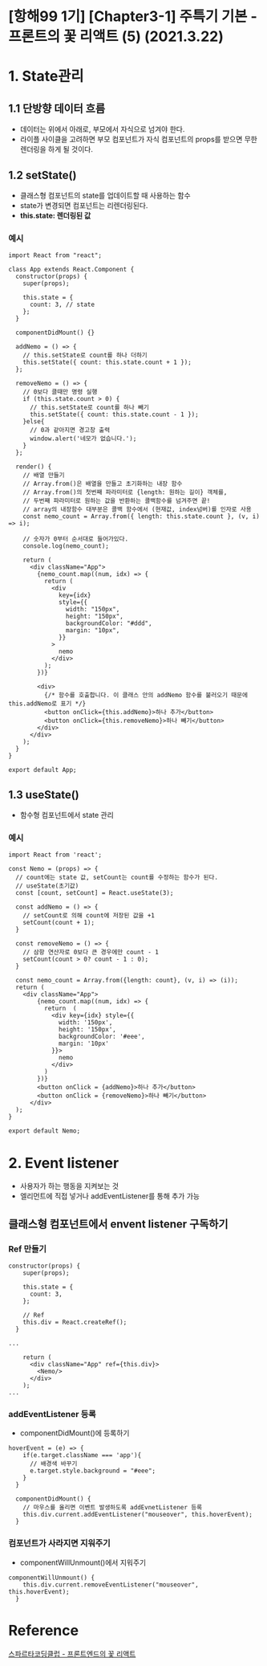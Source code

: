 # [항해99 1기] [Chapter3-1] 주특기 기본 - 프론트의 꽃 리액트 (5) (2021.3.22)

# 1. State관리

## 1.1 단방향 데이터 흐름

* 데이터는 위에서 아래로, 부모에서 자식으로 넘겨야 한다.
* 라이플 사이클을 고려하면 부모 컴포넌트가 자식 컴포넌트의 props를 받으면 무한 렌더링을 하게 될 것이다.



## 1.2 setState()

* 클래스형 컴포넌트의 state를 업데이트할 때 사용하는 함수
* state가 변경되면 컴포넌트는 리렌더링된다.
* **this.state: 렌더링된 값**



### 예시

```react
import React from "react";

class App extends React.Component {
  constructor(props) {
    super(props);

    this.state = {
      count: 3, // state
    };
  }

  componentDidMount() {}

  addNemo = () => {
    // this.setState로 count를 하나 더하기
    this.setState({ count: this.state.count + 1 });
  };

  removeNemo = () => {
    // 0보다 클때만 명령 실행
    if (this.state.count > 0) {
      // this.setState로 count를 하나 빼기
      this.setState({ count: this.state.count - 1 });
    }else{
      // 0과 같아지면 경고창 출력
      window.alert('네모가 없습니다.');
    }
  };

  render() {
    // 배열 만들기
    // Array.from()은 배열을 만들고 초기화하는 내장 함수
    // Array.from()의 첫번째 파라미터로 {length: 원하는 길이} 객체를,
    // 두번째 파라미터로 원하는 값을 반환하는 콜백함수를 넘겨주면 끝!
    // array의 내장함수 대부분은 콜백 함수에서 (현재값, index넘버)를 인자로 사용
    const nemo_count = Array.from({ length: this.state.count }, (v, i) => i);

    // 숫자가 0부터 순서대로 들어가있다.
    console.log(nemo_count);

    return (
      <div className="App">
        {nemo_count.map((num, idx) => {
          return (
            <div
              key={idx}
              style={{
                width: "150px",
                height: "150px",
                backgroundColor: "#ddd",
                margin: "10px",
              }}
            >
              nemo
            </div>
          );
        })}

        <div>
          {/* 함수를 호출합니다. 이 클래스 안의 addNemo 함수를 불러오기 때문에 this.addNemo로 표기 */}
          <button onClick={this.addNemo}>하나 추가</button>
          <button onClick={this.removeNemo}>하나 빼기</button>
        </div>
      </div>
    );
  }
}

export default App;
```



## 1.3 useState()

* 함수형 컴포넌트에서 state 관리



### 예시

```react
import React from 'react';

const Nemo = (props) => {
  // count에는 state 값, setCount는 count를 수정하는 함수가 된다.
  // useState(초기값)
  const [count, setCount] = React.useState(3);

  const addNemo = () => {
    // setCount로 의해 count에 저장된 값을 +1
    setCount(count + 1);
  }

  const removeNemo = () => {
    // 삼항 연산자로 0보다 큰 경우에만 count - 1
    setCount(count > 0? count - 1 : 0);
  }

  const nemo_count = Array.from({length: count}, (v, i) => (i));
  return (
    <div className="App">
        {nemo_count.map((num, idx) => {
          return  (
            <div key={idx} style={{
              width: '150px',
              height: '150px',
              backgroundColor: '#eee',
              margin: '10px'
            }}>
              nemo
            </div>
          )
        })}
        <button onClick = {addNemo}>하나 추가</button>
        <button onClick = {removeNemo}>하나 빼기</button>
      </div>
  );
}

export default Nemo;
```



# 2. Event listener

* 사용자가 하는 행동을 지켜보는 것
* 엘리먼트에 직접 넣거나 addEventListener를 통해 추가 가능



## 클래스형 컴포넌트에서 envent listener 구독하기

### Ref 만들기

```react
constructor(props) {
    super(props);

    this.state = {
      count: 3,
    };

    // Ref
    this.div = React.createRef();
  }

...

	return (
      <div className="App" ref={this.div}>
        <Nemo/>
      </div>
    );
...
```



### addEventListener 등록

* componentDidMount()에 등록하기

```react
hoverEvent = (e) => {
    if(e.target.className === 'app'){
      // 배경색 바꾸기
      e.target.style.background = "#eee";
    }
  }

  componentDidMount() {
    // 마우스를 올리면 이벤트 발생하도록 addEvnetListener 등록
    this.div.current.addEventListener("mouseover", this.hoverEvent);
  }
```



### 컴포넌트가 사라지면 지워주기

* componentWillUnmount()에서 지워주기

```React
componentWillUnmount() {
    this.div.current.removeEventListener("mouseover", this.hoverEvent);
  }
```



# Reference

[스파르타코딩클럽 - 프론트엔드의 꽃 리액트](https://spartacodingclub.kr/online/react)